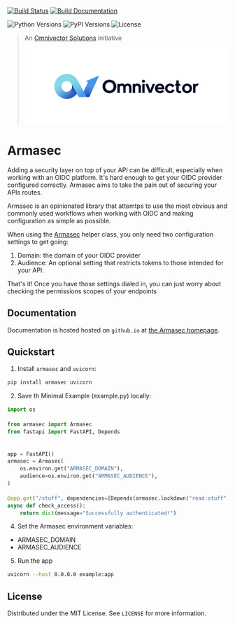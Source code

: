 [![Build Status](https://github.com/omnivector-solutions/armasec/actions/workflows/test_on_push.yaml/badge.svg)](https://github.com/omnivector-solutions/armasec/actions/workflows/test_on_push.yaml)
[![Build Documentation](https://github.com/omnivector-solutions/armasec/actions/workflows/build_docs.yaml/badge.svg)](https://github.com/omnivector-solutions/armasec/actions/workflows/build_docs.yaml)


![Python Versions](https://img.shields.io/pypi/pyversions/armasec?label=python-versions&logo=python&style=plastic)
![PyPI Versions](https://img.shields.io/pypi/v/armasec?label=pypi-version&logo=python&style=plastic)
![License](https://img.shields.io/pypi/l/armasec?style=plastic)


> An [Omnivector Solutions](https://www.omnivector.io/) initiative
>
> [![omnivector-logo](https://github.com/omnivector-solutions/armasec/blob/main/docs/source/images/omnivector-logo-text.png)](https://www.omnivector.io/)



# Armasec

Adding a security layer on top of your API can be difficult, especially when working with an OIDC
platform. It's hard enough to get your OIDC provider configured correctly. Armasec aims to take the
pain out of securing your APIs routes.

Armasec is an opinionated library that attemtps to use the most obvious and commonly used workflows
when working with OIDC and making configuration as simple as possible.

When using the
[Armasec](https://github.com/omnivector-solutions/armasec/blob/main/armasec/armasec.py) helper
class, you only need two configuration settings to get going:

1. Domain: the domain of your OIDC provider
2. Audience: An optional setting that restricts tokens to those intended for your API.

That's it! Once you have those settings dialed in, you can just worry about checking the permissions
scopes of your endpoints


## Documentation

Documentation is hosted hosted on `github.io` at
[the Armasec homepage](https://omnivector-solutions.github.io/armasec/).


## Quickstart

1. Install `armasec` and `uvicorn`:

```bash
pip install armasec uvicorn
```


2. Save th Minimal Example (example.py) locally:

```python
import os

from armasec import Armasec
from fastapi import FastAPI, Depends


app = FastAPI()
armasec = Armasec(
    os.environ.get("ARMASEC_DOMAIN"),
    audience=os.environ.get("ARMASEC_AUDIENCE"),
)

@app.get("/stuff", dependencies=[Depends(armasec.lockdown("read:stuff"))])
async def check_access():
    return dict(message="Successfully authenticated!")
```


4. Set the Armasec environment variables:

* ARMASEC_DOMAIN
* ARMASEC_AUDIENCE


5. Run the app

```bash
uvicorn --host 0.0.0.0 example:app
```


## License

Distributed under the MIT License. See `LICENSE` for more information.
